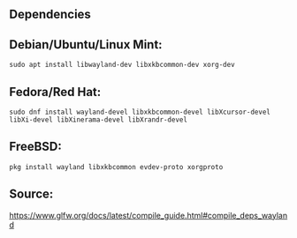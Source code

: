 ## Dependencies

## Debian/Ubuntu/Linux Mint:

```
sudo apt install libwayland-dev libxkbcommon-dev xorg-dev
```

## Fedora/Red Hat:

```
sudo dnf install wayland-devel libxkbcommon-devel libXcursor-devel libXi-devel libXinerama-devel libXrandr-devel
```

## FreeBSD:

```
pkg install wayland libxkbcommon evdev-proto xorgproto
```

## Source:

https://www.glfw.org/docs/latest/compile_guide.html#compile_deps_wayland

